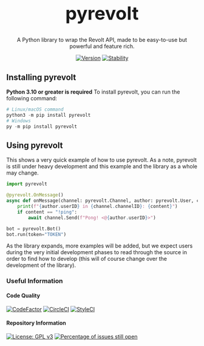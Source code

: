 <h1 align="center" style="font-size: 48px;">pyrevolt</h1>
<div align="center">
A Python library to wrap the Revolt API, made to be easy-to-use but powerful and feature rich.
</div>
<div align="center">

[![Version](https://img.shields.io/badge/version-0.1.1--a-red)](https://img.shields.io/badge/version-0.1.1--a-red) [![Stability](https://img.shields.io/badge/stability-Use%20if%20experienced-important)](https://img.shields.io/badge/stability-Use%20if%20experienced-important)
</div>

## Installing pyrevolt
**Python 3.10 or greater is required**
To install pyrevolt, you can run the following command:
```python
# Linux/macOS command
python3 -m pip install pyrevolt
# Windows
py -m pip install pyrevolt
```

## Using pyrevolt
This shows a very quick example of how to use pyrevolt. As a note, pyrevolt is still under heavy development and this example and the library as a whole may change.
```py
import pyrevolt

@pyrevolt.OnMessage()
async def onMessage(channel: pyrevolt.Channel, author: pyrevolt.User, content: str) -> None:
    print(f"{author.userID} in {channel.channelID}: {content}")
    if content == "!ping":
        await channel.Send(f"Pong! <@{author.userID}>")

bot = pyrevolt.Bot()
bot.run(token="TOKEN")
```

As the library expands, more examples will be added, but we expect users during the very initial development phases to read through the source in order to find how to develop (this will of course change over the development of the library).

### Useful Information
#### Code Quality
[![CodeFactor](https://www.codefactor.io/repository/github/genericnerd/pyrevolt/badge)](https://www.codefactor.io/repository/github/genericnerd/pyrevolt)
[![CircleCI](https://circleci.com/gh/GenericNerd/pyrevolt.svg?style=shield)](https://app.circleci.com/pipelines/github/GenericNerd/pyrevolt)
[![StyleCI](https://github.styleci.io/repos/471419418/shield?branch=production)](https://github.styleci.io/repos/471419418?branch=production)
#### Repository Information
[![License: GPL v3](https://img.shields.io/badge/License-GPLv3-blue.svg)](https://www.gnu.org/licenses/gpl-3.0)
[![Percentage of issues still open](http://isitmaintained.com/badge/open/GenericNerd/pyrevolt.svg)](http://isitmaintained.com/project/GenericNerd/pyrevolt "Percentage of issues still open")